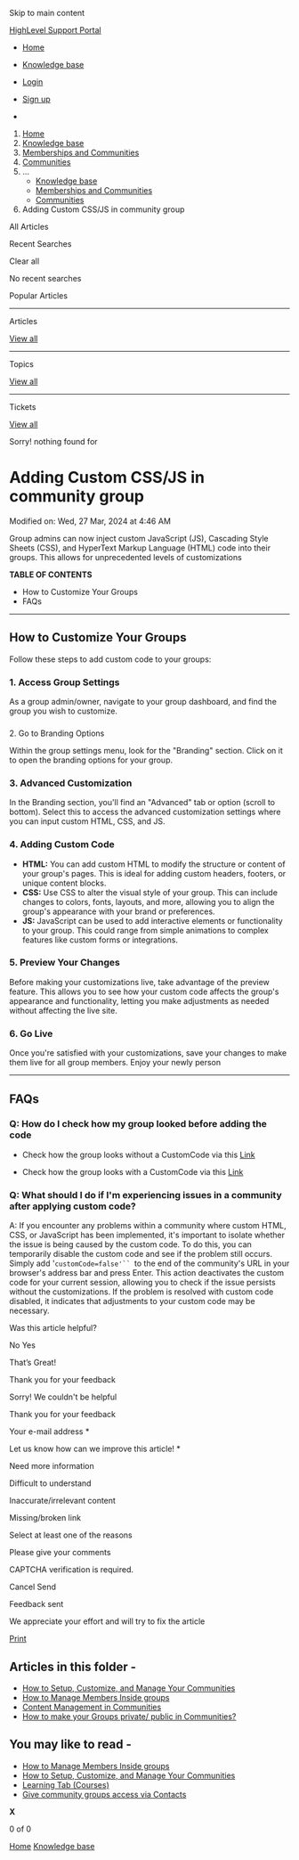 Skip to main content

[ HighLevel Support Portal ](https://help.gohighlevel.com)

  * [ Home ](/support/home)
  * [ Knowledge base ](/support/solutions)

  * [Login](/support/login)
  * [Sign up](/support/signup)
  * 

  1. [Home](/support/home)
  2. [Knowledge base](/support/solutions)
  3. [Memberships and Communities](/support/solutions/155000000006)
  4. [Communities](/support/solutions/folders/155000000024)
  5. ... 
     * [Knowledge base](/support/solutions)
     * [Memberships and Communities](/support/solutions/155000000006)
     * [Communities](/support/solutions/folders/155000000024)
  6. Adding Custom CSS/JS in community group

All  Articles 

Recent Searches

Clear all

No recent searches

Popular Articles

* * *

Articles

[View all](/support/search/solutions)

* * *

Topics

[View all](/support/search/topics)

* * *

Tickets

[View all](/support/search/tickets)

Sorry! nothing found for   

# Adding Custom CSS/JS in community group

Modified on: Wed, 27 Mar, 2024 at 4:46 AM

Group admins can now inject custom JavaScript (JS), Cascading Style Sheets (CSS), and HyperText Markup Language (HTML) code into their groups. This allows for unprecedented levels of customizations

**TABLE OF CONTENTS**

  * How to Customize Your Groups
  * FAQs

* * *

## How to Customize Your Groups

Follow these steps to add custom code to your groups:

### 1\. Access Group Settings

As a group admin/owner, navigate to your group dashboard, and find the group you wish to customize.   

### 

2\. Go to Branding Options

Within the group settings menu, look for the "Branding" section. Click on it to open the branding options for your group.

### 3\. Advanced Customization

In the Branding section, you'll find an "Advanced" tab or option (scroll to bottom). Select this to access the advanced customization settings where you can input custom HTML, CSS, and JS.  

### 4\. Adding Custom Code

  * **HTML:**  You can add custom HTML to modify the structure or content of your group's pages. This is ideal for adding custom headers, footers, or unique content blocks.
  * **CSS:** Use CSS to alter the visual style of your group. This can include changes to colors, fonts, layouts, and more, allowing you to align the group's appearance with your brand or preferences.
  * **JS:** JavaScript can be used to add interactive elements or functionality to your group. This could range from simple animations to complex features like custom forms or integrations.  

### 5\. Preview Your Changes

Before making your customizations live, take advantage of the preview feature. This allows you to see how your custom code affects the group's appearance and functionality, letting you make adjustments as needed without affecting the live site.  

### 6\. Go Live

Once you're satisfied with your customizations, save your changes to make them live for all group members. Enjoy your newly person

* * *

## **FAQs**

### **Q: How do I check how my group looked before adding the code**

  * Check how the group looks without a CustomCode via this [Link](CustomCode%20Enable%20Link%20https%3A//test-version-customcode.staging.clientclub.net/communities/groups/test1/home?customCode=true)

  * Check how the group looks with a CustomCode via this [Link](https://test-version-customcode.staging.clientclub.net/communities/groups/test1/home?customCode=true)  

### **Q: What should I do if I'm experiencing issues in a community after applying custom code?**

A: If you encounter any problems within a community where custom HTML, CSS, or JavaScript has been implemented, it's important to isolate whether the issue is being caused by the custom code. To do this, you can temporarily disable the custom code and see if the problem still occurs. Simply add '`customCode=false'`` `to the end of the community's URL in your browser's address bar and press Enter. This action deactivates the custom code for your current session, allowing you to check if the issue persists without the customizations. If the problem is resolved with custom code disabled, it indicates that adjustments to your custom code may be necessary.

Was this article helpful?

No  Yes 

That’s Great!

Thank you for your feedback

Sorry! We couldn't be helpful

Thank you for your feedback

Your e-mail address *

Let us know how can we improve this article! *

Need more information 

Difficult to understand 

Inaccurate/irrelevant content 

Missing/broken link 

Select at least one of the reasons 

Please give your comments 

CAPTCHA verification is required. 

Cancel  Send 

Feedback sent

We appreciate your effort and will try to fix the article

[Print](javascript:print\(\))

## Articles in this folder -

  * [How to Setup, Customize, and Manage Your Communities](/support/solutions/articles/155000000280-how-to-setup-customize-and-manage-your-communities)
  * [How to Manage Members Inside groups](/support/solutions/articles/155000000289-how-to-manage-members-inside-groups)
  * [Content Management in Communities](/support/solutions/articles/155000000297-content-management-in-communities)
  * [How to make your Groups private/ public in Communities?](/support/solutions/articles/155000000735-how-to-make-your-groups-private-public-in-communities-)

## You may like to read -

  * [How to Manage Members Inside groups](/support/solutions/articles/155000000289-how-to-manage-members-inside-groups)
  * [How to Setup, Customize, and Manage Your Communities](/support/solutions/articles/155000000280-how-to-setup-customize-and-manage-your-communities)
  * [Learning Tab (Courses)](/support/solutions/articles/155000001238-learning-tab-courses-)
  * [Give community groups access via Contacts](/support/solutions/articles/155000003383-give-community-groups-access-via-contacts)

**X**

0 of 0 []()

[Home](/support/home) [Knowledge base](/support/solutions)
